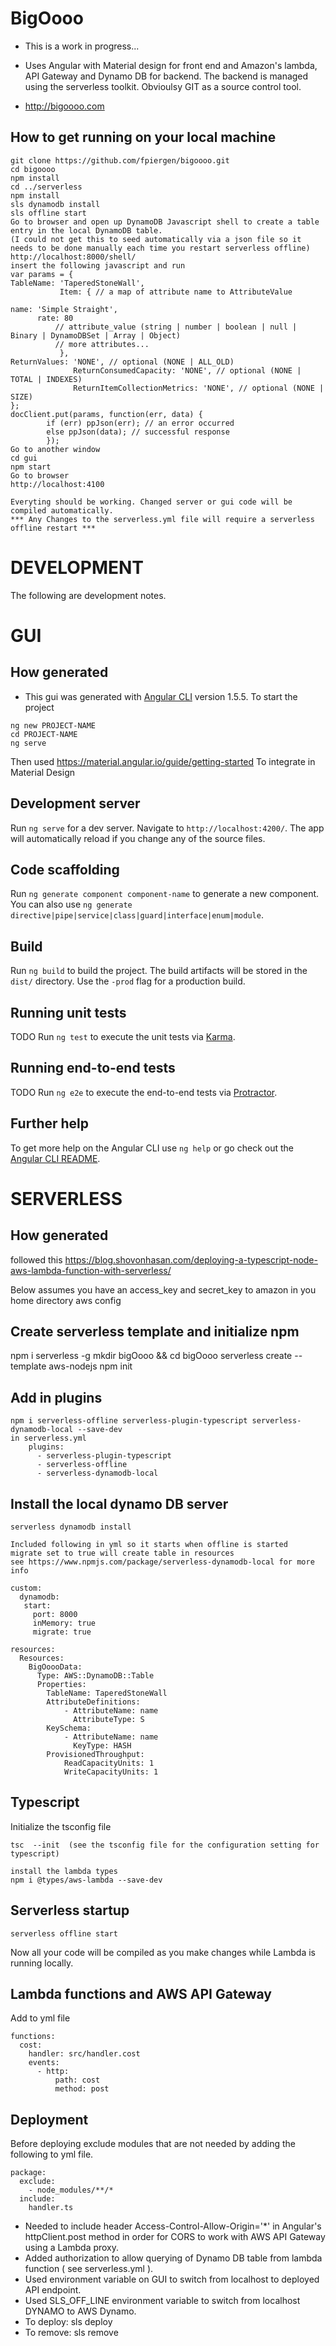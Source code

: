 # BigOooo 

- This is a work in progress...  

- Uses Angular with Material design for front end and Amazon's lambda, API Gateway and Dynamo DB for backend. The backend is managed using the serverless toolkit. Obvioulsy GIT as a source control tool.

- http://bigoooo.com

## How to get running on your local machine

```
git clone https://github.com/fpiergen/bigoooo.git
cd bigoooo
npm install
cd ../serverless
npm install
sls dynamodb install
sls offline start
Go to browser and open up DynamoDB Javascript shell to create a table entry in the local DynamoDB table.
(I could not get this to seed automatically via a json file so it needs to be done manually each time you restart serverless offline)
http://localhost:8000/shell/
insert the following javascript and run
var params = {
TableName: 'TaperedStoneWall',
           Item: { // a map of attribute name to AttributeValue

name: 'Simple Straight',
      rate: 80
          // attribute_value (string | number | boolean | null | Binary | DynamoDBSet | Array | Object)
          // more attributes...
           },
ReturnValues: 'NONE', // optional (NONE | ALL_OLD)
              ReturnConsumedCapacity: 'NONE', // optional (NONE | TOTAL | INDEXES)
              ReturnItemCollectionMetrics: 'NONE', // optional (NONE | SIZE)
};
docClient.put(params, function(err, data) {
        if (err) ppJson(err); // an error occurred
        else ppJson(data); // successful response
        });
Go to another window
cd gui
npm start
Go to browser
http://localhost:4100

Everyting should be working. Changed server or gui code will be compiled automatically.
*** Any Changes to the serverless.yml file will require a serverless offline restart ***
```

# DEVELOPMENT

The following are development notes.

# GUI

## How generated 
- This gui was generated with [Angular CLI](https://github.com/angular/angular-cli) version 1.5.5.
To start the project

```
ng new PROJECT-NAME
cd PROJECT-NAME
ng serve
```

Then used https://material.angular.io/guide/getting-started
To integrate in Material Design


## Development server

Run `ng serve` for a dev server. Navigate to `http://localhost:4200/`. The app will automatically reload if you change any of the source files.

## Code scaffolding

Run `ng generate component component-name` to generate a new component. You can also use `ng generate directive|pipe|service|class|guard|interface|enum|module`.

## Build

Run `ng build` to build the project. The build artifacts will be stored in the `dist/` directory. Use the `-prod` flag for a production build.

## Running unit tests

TODO Run `ng test` to execute the unit tests via [Karma](https://karma-runner.github.io). 

## Running end-to-end tests

TODO Run `ng e2e` to execute the end-to-end tests via [Protractor](http://www.protractortest.org/).

## Further help

To get more help on the Angular CLI use `ng help` or go check out the [Angular CLI README](https://github.com/angular/angular-cli/blob/master/README.md).

# SERVERLESS


## How generated 
followed this
https://blog.shovonhasan.com/deploying-a-typescript-node-aws-lambda-function-with-serverless/

Below assumes you have an access_key and secret_key to amazon in you home directory aws config

## Create serverless template and initialize npm
npm i serverless -g
mkdir bigOooo && cd bigOooo
serverless create --template aws-nodejs
npm init

## Add in plugins

```
npm i serverless-offline serverless-plugin-typescript serverless-dynamodb-local --save-dev
in serverless.yml
    plugins:
      - serverless-plugin-typescript
      - serverless-offline
      - serverless-dynamodb-local
```

## Install the local dynamo DB server

```
serverless dynamodb install

Included following in yml so it starts when offline is started
migrate set to true will create table in resources
see https://www.npmjs.com/package/serverless-dynamodb-local for more info

custom:
  dynamodb:
   start:
     port: 8000
     inMemory: true
     migrate: true

resources:
  Resources:
    BigOoooData:
      Type: AWS::DynamoDB::Table
      Properties:
        TableName: TaperedStoneWall
        AttributeDefinitions:
            - AttributeName: name
              AttributeType: S
        KeySchema:
            - AttributeName: name
              KeyType: HASH
        ProvisionedThroughput:
            ReadCapacityUnits: 1
            WriteCapacityUnits: 1

```
## Typescript
Initialize the tsconfig file
```
tsc  --init  (see the tsconfig file for the configuration setting for typescript)

install the lambda types
npm i @types/aws-lambda --save-dev

```

## Serverless startup

```
serverless offline start
```
Now all your code will be compiled as you make changes while Lambda is running locally.

## Lambda functions and AWS API Gateway
Add to yml file
```
functions:
  cost:
    handler: src/handler.cost
    events:
      - http:
          path: cost
          method: post
```


## Deployment

Before deploying exclude modules that are not needed by adding the following to yml file.

```
package:
  exclude:
    - node_modules/**/*
  include:
    handler.ts
```

- Needed to include header Access-Control-Allow-Origin='*' in Angular's httpClient.post method in order for CORS to work with AWS API Gateway using a Lambda proxy.
- Added authorization to allow querying of Dynamo DB table from lambda function ( see serverless.yml ).
- Used environment variable on GUI to switch from localhost to deployed API endpoint.
- Used SLS_OFF_LINE environment variable to switch from localhost DYNAMO to AWS Dynamo.
- To deploy:  sls deploy
- To remove:  sls remove


